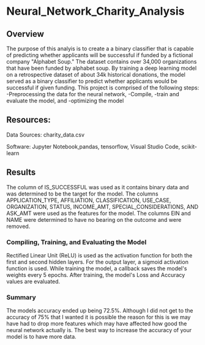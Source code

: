 # Neural_Network_Charity_Analysis

## Overview


The purpose of this analyis is to create a a binary classifier that is capable of predicting whether applicants will be successful if funded by a fictional company "Alphabet Soup." The dataset contains over 34,000 organizations that have been funded by alphabet soup. By training a deep learning model on a retrospective dataset of about 34k historical donations, the model served as a binary classifier to predict whether applicants would be successful if given funding. This project is comprised of the following steps:
      -Preprocessing the data for the neural network, 
      -Compile,
      -train and evaluate the model, and
      -optimizing the model
 
##  Resources:

Data Sources: charity_data.csv

Software: Jupyter Notebook,pandas, tensorflow, Visual Studio Code, scikit-learn

## Results 

The column of IS_SUCCESSFUL was used as it contains binary data and was determined to be the target for the model.
The columns APPLICATION_TYPE, AFFILIATION, CLASSIFICATION, USE_CASE, ORGANIZATION, STATUS, INCOME_AMT, SPECIAL_CONSIDERATIONS, AND ASK_AMT were used as the features for the model.
The columns EIN and NAME were determined to have no bearing on the outcome and were removed.      

### Compiling, Training, and Evaluating the Model

Rectified Linear Unit (ReLU) is used as the activation function for both the first and second hidden layers. For the output layer, a sigmoid activation function is used. While training the model, a callback saves the model's weights every 5 epochs. After training, the model's Loss and Accuracy values are evaluated.

###  Summary

The models accuracy ended up being 72.5%.  Although I did not get to the accuracy of 75% that I wanted it is possible the reason for this is we may have had to drop more features which may have affected how good the neural network actually is. The best way to increase the accuracy of your model is to have more data. 
